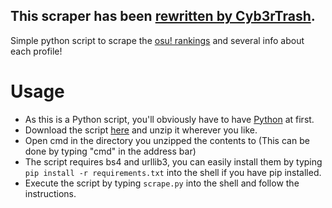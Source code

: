 ## This scraper has been [rewritten by Cyb3rTrash](https://github.com/Cyb3rTrash/better_osu_scraper).

Simple python script to scrape the [osu! rankings](https://osu.ppy.sh/rankings/osu/performance) and several info about each profile!

# Usage

* As this is a Python script, you'll obviously have to have [Python](https://www.python.org/downloads) at first. 
* Download the script [here](https://github.com/myangelaku/osu_scraper/archive/master.zip) and unzip it wherever you like.
* Open cmd in the directory you unzipped the contents to (This can be done by typing "cmd" in the address bar)
* The script requires bs4 and urllib3, you can easily install them by typing `pip install -r requirements.txt` into the shell if you have pip installed.
* Execute the script by typing `scrape.py` into the shell and follow the instructions.
